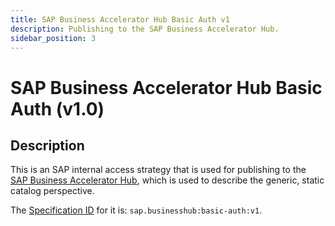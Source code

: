 ```yaml
---
title: SAP Business Accelerator Hub Basic Auth v1
description: Publishing to the SAP Business Accelerator Hub.
sidebar_position: 3
---
```


# SAP Business Accelerator Hub Basic Auth (v1.0)

## Description

This is an SAP internal access strategy that is used for publishing to the [SAP Business Accelerator Hub](https://api.sap.com/), which is used to describe the generic, static catalog perspective.

The [Specification ID](../../spec-v1/index.md#specification-id) for it is: `sap.businesshub:basic-auth:v1`.
